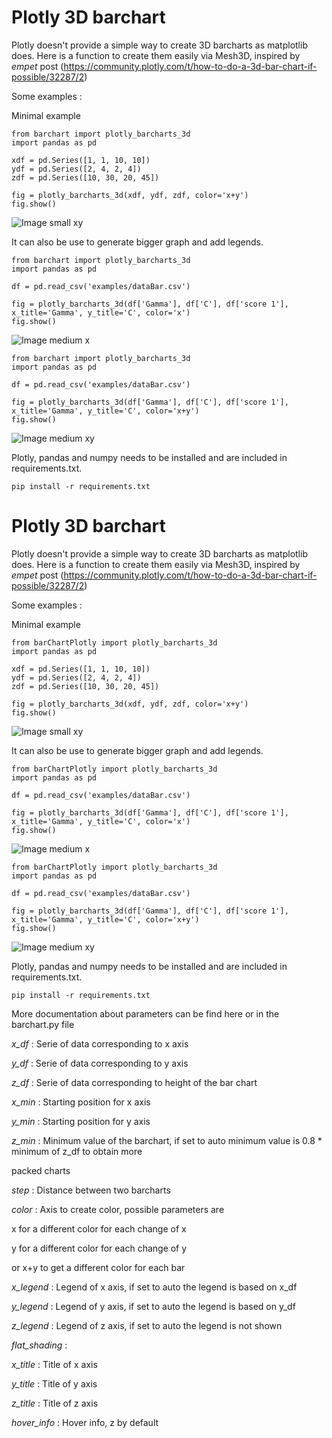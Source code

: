 # Plotly 3D barchart
Plotly doesn't provide a simple way to create 3D barcharts as matplotlib does.
Here is a function to create them easily via Mesh3D, inspired by *empet* post (https://community.plotly.com/t/how-to-do-a-3d-bar-chart-if-possible/32287/2)

Some examples : 

Minimal example

```
from barchart import plotly_barcharts_3d
import pandas as pd

xdf = pd.Series([1, 1, 10, 10])
ydf = pd.Series([2, 4, 2, 4])
zdf = pd.Series([10, 30, 20, 45])

fig = plotly_barcharts_3d(xdf, ydf, zdf, color='x+y')
fig.show()
```
![Image small xy](https://github.com/AymericFerreira/Plotly_barchart3D/blob/master/examples/small_xy.png?raw=true)

It can also be use to generate bigger graph and add legends.
```
from barchart import plotly_barcharts_3d
import pandas as pd

df = pd.read_csv('examples/dataBar.csv')

fig = plotly_barcharts_3d(df['Gamma'], df['C'], df['score 1'], x_title='Gamma', y_title='C', color='x')
fig.show()
```

![Image medium x](https://github.com/AymericFerreira/Plotly_barchart3D/blob/master/examples/medium_x.png?raw=true)

```
from barchart import plotly_barcharts_3d
import pandas as pd

df = pd.read_csv('examples/dataBar.csv')

fig = plotly_barcharts_3d(df['Gamma'], df['C'], df['score 1'], x_title='Gamma', y_title='C', color='x+y')
fig.show()
```

![Image medium xy](https://github.com/AymericFerreira/Plotly_barchart3D/blob/master/examples/medium_xy.png?raw=true)

Plotly, pandas and numpy needs to be installed and are included in requirements.txt.
```
pip install -r requirements.txt
```

# Plotly 3D barchart
Plotly doesn't provide a simple way to create 3D barcharts as matplotlib does.
Here is a function to create them easily via Mesh3D, inspired by *empet* post (https://community.plotly.com/t/how-to-do-a-3d-bar-chart-if-possible/32287/2)

Some examples : 

Minimal example

```
from barChartPlotly import plotly_barcharts_3d
import pandas as pd

xdf = pd.Series([1, 1, 10, 10])
ydf = pd.Series([2, 4, 2, 4])
zdf = pd.Series([10, 30, 20, 45])

fig = plotly_barcharts_3d(xdf, ydf, zdf, color='x+y')
fig.show()
```
![Image small xy](https://github.com/AymericFerreira/Plotly_barchart3D/blob/master/examples/small_xy.png?raw=true)

It can also be use to generate bigger graph and add legends.
```
from barChartPlotly import plotly_barcharts_3d
import pandas as pd

df = pd.read_csv('examples/dataBar.csv')

fig = plotly_barcharts_3d(df['Gamma'], df['C'], df['score 1'], x_title='Gamma', y_title='C', color='x')
fig.show()
```

![Image medium x](https://github.com/AymericFerreira/Plotly_barchart3D/blob/master/examples/medium_x.png?raw=true)

```
from barChartPlotly import plotly_barcharts_3d
import pandas as pd

df = pd.read_csv('examples/dataBar.csv')

fig = plotly_barcharts_3d(df['Gamma'], df['C'], df['score 1'], x_title='Gamma', y_title='C', color='x+y')
fig.show()
```

![Image medium xy](https://github.com/AymericFerreira/Plotly_barchart3D/blob/master/examples/medium_xy.png?raw=true)

Plotly, pandas and numpy needs to be installed and are included in requirements.txt.
```
pip install -r requirements.txt
```

More documentation about parameters can be find here or in the barchart.py file


*x_df* : Serie of data corresponding to x axis

*y_df* : Serie of data corresponding to y axis

*z_df* : Serie of data corresponding to height of the bar chart

*x_min* : Starting position for x axis

*y_min* : Starting position for y axis

*z_min* : Minimum value of the barchart, if set to auto minimum value is 0.8 * minimum of z_df to obtain more

packed charts

*step* : Distance between two barcharts

*color* : Axis to create color, possible parameters are

x for a different color for each change of x

y for a different color for each change of y

or x+y to get a different color for each bar

*x_legend* : Legend of x axis, if set to auto the legend is based on x_df

*y_legend* : Legend of y axis, if set to auto the legend is based on y_df

*z_legend* : Legend of z axis, if set to auto the legend is not shown

*flat_shading* :

*x_title* : Title of x axis

*y_title* : Title of y axis

*z_title* : Title of z axis

*hover_info* : Hover info, z by default
